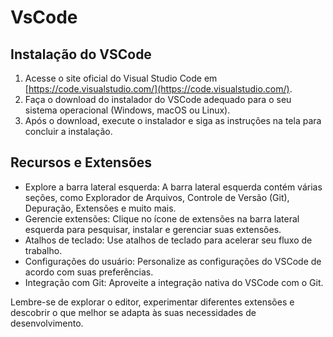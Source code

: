 # VsCode

## Instalação do VSCode
1. Acesse o site oficial do Visual Studio Code em [https://code.visualstudio.com/](https://code.visualstudio.com/).
2. Faça o download do instalador do VSCode adequado para o seu sistema operacional (Windows, macOS ou Linux).
3. Após o download, execute o instalador e siga as instruções na tela para concluir a instalação.

## Recursos e Extensões
- Explore a barra lateral esquerda: A barra lateral esquerda contém várias seções, como Explorador de Arquivos, Controle de Versão (Git), Depuração, Extensões e muito mais.
- Gerencie extensões: Clique no ícone de extensões na barra lateral esquerda para pesquisar, instalar e gerenciar suas extensões.
- Atalhos de teclado: Use atalhos de teclado para acelerar seu fluxo de trabalho.
- Configurações do usuário: Personalize as configurações do VSCode de acordo com suas preferências.
- Integração com Git: Aproveite a integração nativa do VSCode com o Git.

Lembre-se de explorar o editor, experimentar diferentes extensões e descobrir o que melhor se adapta às suas necessidades de desenvolvimento.


